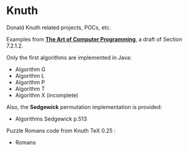 # Knuth
Donald Knuth related projects, POCs, etc.

Examples from **[The Art of Computer Programming](http://www-cs-staff.stanford.edu/~uno/taocp.html)**, a draft of Section 7.2.1.2.

Only the first algorithms are implemented in Java:

- Algorithm G
- Algorithm L
- Algorithm P
- Algorithm T
- Algorithm X (incomplete)

Also, the **Sedgewick** permutation implementation is provided:

- Algorithms Sedgewick p.513

Puzzle Romans code from Knuth TeX 0.25 :

- Romans


